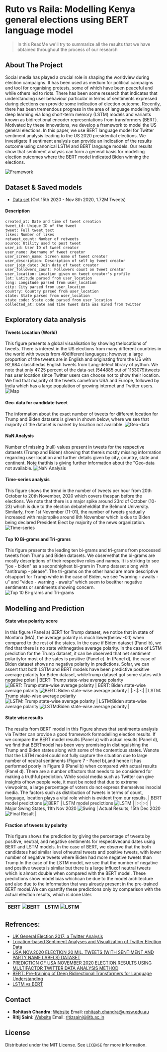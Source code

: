 # Ruto vs Raila: Modelling Kenya  general elections using BERT language model

> In this ReadMe we'll try to summarize all the results that we have obtained throughout the process of our research


## About The Project

Social media has played a crucial role in shaping the worldview during election campaigns. It has been used as medium for political campaigns and tool for organising protests, some of which have been peaceful and while others led to riots. There has been some research that indicates that  understanding  user  behaviour particular in terms of sentiments expressed  during elections can provide some indication of election outcome.  Recently, there has been tremendous progress in the area of language modeling with deep learning via long short-term memory (LSTM) models and variants known as bidirectional
 encoder representations from transformers (BERT). Motivated by these innovations, we    develop a framework to  model the US general  elections. 
In this paper,  we use BERT language model for Twitter sentiment analysis leading to the  US 2020 presidential elections. We investigate if sentiment analysis can provide an indication of the results outcome using canonical LSTM and BERT language  models.  Our results show that sentiment analysis can form a general basis for modelling election outcomes where the BERT model indicated Biden winning the elections.

![Framework](https://raw.githubusercontent.com/sydney-machine-learning/sentimentanalysis-USelections/main/assets/Framework2.png)

## Dataset & Saved models
- [Data set](https://drive.google.com/drive/folders/1LnNvtOUWsfOwG8-tqAWaGvle3mcP52KR?usp=sharing) (Oct 15th 2020 - Nov 8th 2020, 1.72M Tweets)

#### Description

```
created_at: Date and time of tweet creation
tweet_id: Unique ID of the tweet
tweet: Full tweet text
likes: Number of likes
retweet_count: Number of retweets
source: Utility used to post tweet
user_id: User ID of tweet creator
user_name: Username of tweet creator
user_screen_name: Screen name of tweet creator
user_description: Description of self by tweet creator
user_join_date: Join date of tweet creator
user_followers_count: Followers count on tweet creator
user_location: Location given on tweet creator's profile
lat: Latitude parsed from user_location
long: Longitude parsed from user_location
city: City parsed from user_location
country: Country parsed from user_location
state: State parsed from user_location
state_code: State code parsed from user_location
collected_at: Date and time tweet data was mined from twitter
```

## Exploratory data analysis

#### Tweets Location (World)
This figure presents a global visualisation by showing thelocations of tweets.  There is interest in the US elections from many different countries in the world with tweets from 40different languages; however, a large proportion of the tweets are in English and originating from the US with 92,984 classifiedas English tweets from Lang-detect library of python. We note that only 47.25 percent of the data-set (544885 out of 1153079)tweets has user location since Twitter users can choose not to show their location. We find that majority of the tweets camefrom USA and Europe, followed by India which has a large population of growing internet and Twitter users.
![Map](https://raw.githubusercontent.com/sydney-machine-learning/sentimentanalysis-USelections/main/assets/world3.png)

#### Geo-data for candidate tweet
The information about the exact number of tweets for different location for Trump and Biden datasets is given in shown below, where we see that majority of the dataset is market by location not available.
![Geo-data](https://raw.githubusercontent.com/sydney-machine-learning/sentimentanalysis-USelections/main/assets/4.png)

#### NaN Analysis
Number of missing (null) values present in tweets for the respective datasets (Trump and Biden) showing that thereis mostly missing information regarding user location and further details given by city, country, state and continent. Note thatthis is giving further information about the "Geo-data not available.
![NaN Analysis](https://raw.githubusercontent.com/sydney-machine-learning/sentimentanalysis-USelections/main/assets/Nan.png)

#### Time-series analysis
This figure shows the trend in the number of tweets per hour from 20th October to 20th November, 2020 which covers thespan before the elections. We note that there is a major spike around 23rd of October (10-23) which is due to the election debateheld6at the Belmont University. Similarly, from 1st November (11-01), the number of tweets gradually increased with majorspike around 8th November which is due to Biden being declared President Elect by majority of the news organization. 
![Time-series](https://raw.githubusercontent.com/sydney-machine-learning/sentimentanalysis-USelections/main/assets/5.png)

#### Top 10 Bi-grams and Tri-grams
This figure presents the leading ten bi-grams and tri-grams from processed tweets from Trump and Biden datasets. We observethat the bi-grams are mostly descriptions of their respective roles and names.  It is striking to see "joe - biden" as a secondhighest bi-gram in Trump dataset along with "antitrump - please". The tri-grams on the other hand are more descriptive ofsupport for Trump while in the case of Biden, we see "warning - awaits - u" and "video - warning - awaits" which seem to beeither negative sentiments or sentiments showing concern.
![Top 10 Bi-grams and Tri-grams](https://raw.githubusercontent.com/sydney-machine-learning/sentimentanalysis-USelections/main/assets/tribi.png)

## Modelling and Prediction
#### State wise polarity score
In this figure (Panel a) BERT for Trump dataset, we notice that in state of Montana (MA), the average polarity is much lower(below -0.1) when compared to the rest of the states. In the case if Biden dataset (Panel b), we find that there is no state withnegative average polarity. In the case of LSTM prediction for the Trump dataset, it can be observed that net sentiment polarityfor most of the sates is positive (Panel c). In (Panel d), the case of Biden dataset shows no negative polarity in predictions. Sofar, we can assert that both LSTM and BERT models have been predictive positive average polarity for Biden dataset, whileTrump dataset got some states with negative polari
| BERT: Trump state-wise average polarity ![BERT: Trump state-wise average polarity](https://raw.githubusercontent.com/sydney-machine-learning/sentimentanalysis-USelections/main/assets/Bert_T.png)  | BERT: Biden state-wise average polarity ![BERT: Biden state-wise average polarity](https://raw.githubusercontent.com/sydney-machine-learning/sentimentanalysis-USelections/main/assets/Bert_B.png)  |
|:-:|:-:|
| LSTM: Trump state-wise average polarity ![LSTM: Trump state-wise average polarity](https://raw.githubusercontent.com/sydney-machine-learning/sentimentanalysis-USelections/main/assets/trump-ploty.png)  | LSTM:Biden state-wise average polarity ![LSTM:Biden state-wise average polarity](https://raw.githubusercontent.com/sydney-machine-learning/sentimentanalysis-USelections/main/assets/biden-ploty.png)  |

#### State wise results
The results from BERT model in this Figure shows that sentiments analysis via Twitter can provide a good framework formodelling election results. If we compare the BERT model results (Panel a) with actual results (Panel d), we find that BERTmodel has been very promising in distinguishing the Trump and Biden states along with some of the contentious states. Wenote that the LSTM model could not fully capture the situation due to large number of neutral sentiments (Figure 7 - Panel b),and hence it has performed poorly in Figure 9 (Panel b) when compared with actual results (Panel d). There are a number offactors that needs to be considered for making a truthful prediction. While social media such as Twitter can give insights ofhow people vote, it must be noted that due to extreme viewpoints, a large percentage of voters do not express themselves insocial media. The factors such as distribution of tweets in terms of count, language, location plays a vital role which is evident from our results. 
|   BERT model predictions ![BERT](https://raw.githubusercontent.com/sydney-machine-learning/sentimentanalysis-USelections/main/assets/newB_Bert.png)  |   LSTM model predictions ![LSTM](https://raw.githubusercontent.com/sydney-machine-learning/sentimentanalysis-USelections/main/assets/newB_Lstm.png)  |
|:-:|:-:|
|  Major Swing States, 11th Nov 2020 ![Swing](https://raw.githubusercontent.com/sydney-machine-learning/sentimentanalysis-USelections/main/assets/plotly_Swing2.png)  |    Actual Results, 15th Dec 2020 ![Final Result](https://raw.githubusercontent.com/sydney-machine-learning/sentimentanalysis-USelections/main/assets/plotly_final3.png) |

#### Fraction of tweets by polarity
This figure shows the prediction by giving the percentage of tweets by positive, neutral, and negative sentiments for respectivecandidates using BERT and LSTM models.  In the case of BERT, we observe that the both candidates had similar level ofneutral tweets and positive tweets, with lower number of negative tweets where Biden had more negative tweets than Trump.In the case of the LSTM model, we see that the number of negative and positive tweets is similar but there is a large influxof neutral tweets which is almost double when compared with the BERT model. These predictions show model bias whichcan be due to the model architecture and also due to the information that was already present in the pre-trained BERT model.We can quantify these predictions only by comparison with the actual election results, which is done later.

| BERT ![BERT](https://raw.githubusercontent.com/sydney-machine-learning/sentimentanalysis-USelections/main/assets/DisBERT.png)  | LSTM ![LSTM](https://raw.githubusercontent.com/sydney-machine-learning/sentimentanalysis-USelections/main/assets/DisLSTM.png) |
|:-:|:-:|

## Refrences:
- [UK General Election 2017: a Twitter Analysis](https://arxiv.org/abs/1706.02271)
- [Location-based Sentiment Analyses and Visualization of Twitter Election Data](https://dl.acm.org/doi/fullHtml/10.1145/3339909)
- [USA NOV.2020 ELECTION 20 MIL. TWEETS (WITH SENTIMENT AND PARTY NAME LABELS) DATASET](https://ieee-dataport.org/open-access/usa-nov2020-election-20-mil-tweets-sentiment-and-party-name-labels-dataset#files)
- [PREDICTION OF USA NOVEMBER 2020 ELECTION RESULTS USING MULTIFACTOR TWITTER DATA ANALYSIS METHOD](https://arxiv.org/ftp/arxiv/papers/2010/2010.15938.pdf)
- 	[BERT: Pre-training of Deep Bidirectional Transformers for Language Understanding](https://arxiv.org/abs/1810.04805)
- [LSTM vs BERT](https://towardsdatascience.com/lstm-vs-bert-a-step-by-step-guide-for-tweet-sentiment-analysis-ced697948c47)

## Contact

- **Rohitash Chandra**: [Website](https://rohitash-chandra.github.io/) Email: rohitash.chandra@unsw.edu.au
- **Ritij Saini**: [Website](https://ritizsaini.github.io/) Email: ritizsaini@iitb.ac.in


## License

Distributed under the MIT License. See `LICENSE` for more information.




